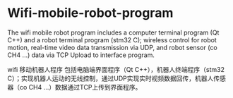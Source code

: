 # Wifi-mobile-robot-program
The wifi mobile robot program includes a computer terminal program (Qt C++) and a robot terminal program (stm32 C); wireless control for robot motion, real-time video data transmission via UDP, and robot sensor (co CH4 ...) data via TCP Upload to interface program.  

wifi 移动机器人程序 包括电脑端界面程序（Qt C++），机器人终端程序（stm32 C）；实现机器人运动的无线控制，通过UDP实现实时视频数据回传，机器人传感器（co CH4 ...）数据通过TCP上传到界面程序。


